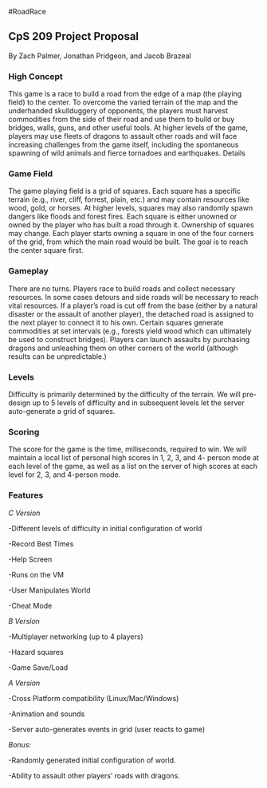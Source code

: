 #RoadRace

## CpS 209 Project Proposal
By Zach Palmer, Jonathan Pridgeon, and Jacob Brazeal

### High Concept

This game is a race to build a road from the edge of a map (the playing field) to the center. To overcome the varied terrain of the map and the underhanded skullduggery of opponents, the players must harvest commodities from the side of their road and use them to build or buy bridges, walls, guns, and other useful tools. At higher levels of the game, players may use fleets of dragons to assault other roads and will face increasing challenges from the game itself, including the spontaneous spawning of wild animals and fierce tornadoes and earthquakes. Details

### Game Field

The game playing field is a grid of squares. Each square has a specific terrain (e.g., river, cliff, forrest, plain, etc.) and may contain resources like wood, gold, or horses. At higher levels, squares may also randomly spawn dangers like floods and forest fires. Each square is either unowned or owned by the player who has built a road through it. Ownership of squares may change. Each player starts owning a square in one of the four corners of the grid, from which the main road would be built. The goal is to reach the center square first.

### Gameplay

There are no turns. Players race to build roads and collect necessary resources. In some cases detours and side roads will be necessary to reach vital resources. If a player’s road is cut off from the base (either by a natural disaster or the assault of another player), the detached road is assigned to the next player to connect it to his own. Certain squares generate commodities at set intervals (e.g., forests yield wood which can ultimately be used to construct bridges). Players can launch assaults by purchasing dragons and unleashing them on other corners of the world (although results can be unpredictable.)

### Levels

Difficulty is primarily determined by the difficulty of the terrain. We will pre-design up to 5 levels of difficulty and in subsequent levels let the server auto-generate a grid of squares.

### Scoring

The score for the game is the time, milliseconds, required to win. We will maintain a local list of personal high scores in 1, 2, 3, and 4- person mode at each level of the game, as well as a list on the server of high scores at each level for 2, 3, and 4-person mode.

### Features

*C Version*

-Different levels of difficulty in initial configuration of world

-Record Best Times

-Help Screen

-Runs on the VM

-User Manipulates World

-Cheat Mode

*B Version*

-Multiplayer networking (up to 4 players)

-Hazard squares

-Game Save/Load

*A Version*

-Cross Platform compatibility (Linux/Mac/Windows)

-Animation and sounds

-Server auto-generates events in grid (user reacts to game)

*Bonus:*

-Randomly generated initial configuration of world.

-Ability to assault other players’ roads with dragons.

